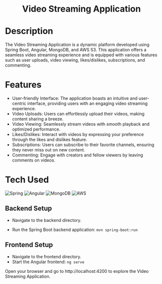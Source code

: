 <div align="center">
      <h1> Video Streaming Application </h1>
     </div>


# Description
The Video Streaming Application is a dynamic platform developed using Spring Boot, Angular, MongoDB, and AWS S3. This application offers a seamless video streaming experience and is equipped with various features such as user uploads, video viewing, likes/dislikes, subscriptions, and commenting.

# Features
- User-friendly Interface: The application boasts an intuitive and user-centric interface, providing users with an engaging video streaming experience.
- Video Uploads: Users can effortlessly upload their videos, making content sharing a breeze.
- Video Viewing: Seamlessly stream videos with smooth playback and optimized performance.
- Likes/Dislikes: Interact with videos by expressing your preference through the likes and dislikes feature.
- Subscriptions: Users can subscribe to their favorite channels, ensuring they never miss out on new content.
- Commenting: Engage with creators and fellow viewers by leaving comments on videos.

# Tech Used
 ![Spring](https://img.shields.io/badge/spring-%236DB33F.svg?style=for-the-badge&logo=spring&logoColor=white) ![Angular](https://img.shields.io/badge/angular-%23DD0031.svg?style=for-the-badge&logo=angular&logoColor=white) ![MongoDB](https://img.shields.io/badge/MongoDB-%234ea94b.svg?style=for-the-badge&logo=mongodb&logoColor=white) ![AWS](https://img.shields.io/badge/AWS-%23FF9900.svg?style=for-the-badge&logo=amazon-aws&logoColor=white)
      
## Backend Setup
* Navigate to the backend directory.
- Run the Spring Boot backend application:
```mvn spring-boot:run```

## Frontend Setup
- Navigate to the frontend directory.
- Start the Angular frontend:
```ng serve```

Open your browser and go to http://localhost:4200 to explore the Video Streaming Application.
